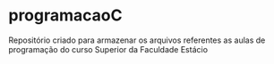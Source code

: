 # programacaoC
Repositório criado para armazenar os arquivos referentes as aulas de programação do curso Superior da Faculdade Estácio
